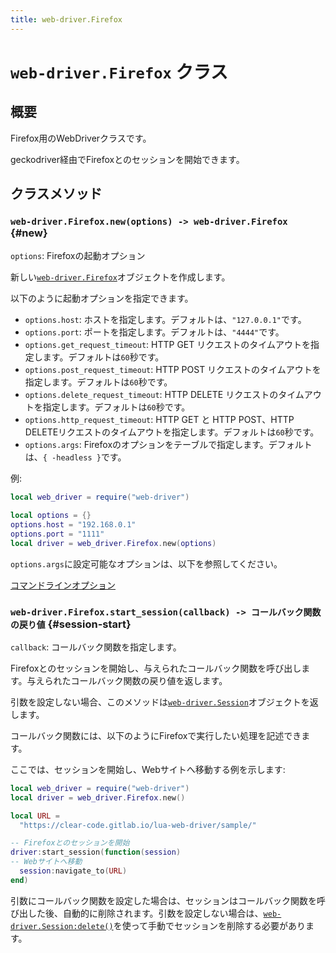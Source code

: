 ```yaml
---
title: web-driver.Firefox
---
```


# `web-driver.Firefox` クラス

## 概要

Firefox用のWebDriverクラスです。

geckodriver経由でFirefoxとのセッションを開始できます。

## クラスメソッド

### `web-driver.Firefox.new(options) -> web-driver.Firefox` {#new}

`options`: Firefoxの起動オプション

新しい[`web-driver.Firefox`][firefox]オブジェクトを作成します。

以下のように起動オプションを指定できます。

* `options.host`: ホストを指定します。デフォルトは、`"127.0.0.1"`です。
* `options.port`: ポートを指定します。デフォルトは、`"4444"`です。
* `options.get_request_timeout`: HTTP GET リクエストのタイムアウトを指定します。デフォルトは`60`秒です。
* `options.post_request_timeout`: HTTP POST リクエストのタイムアウトを指定します。デフォルトは`60`秒です。
* `options.delete_request_timeout`: HTTP DELETE リクエストのタイムアウトを指定します。デフォルトは`60`秒です。
* `options.http_request_timeout`: HTTP GET と HTTP POST、HTTP DELETEリクエストのタイムアウトを指定します。デフォルトは`60`秒です。
* `options.args`: Firefoxのオプションをテーブルで指定します。デフォルトは、`{ -headless }`です。

例:

```lua
local web_driver = require("web-driver")

local options = {}
options.host = "192.168.0.1"
options.port = "1111"
local driver = web_driver.Firefox.new(options)
```

`options.args`に設定可能なオプションは、以下を参照してください。

[コマンドラインオプション](https://developer.mozilla.org/ja/docs/Mozilla/Command_Line_Options)

### `web-driver.Firefox.start_session(callback) -> コールバック関数の戻り値` {#session-start}

`callback`: コールバック関数を指定します。

Firefoxとのセッションを開始し、与えられたコールバック関数を呼び出します。与えられたコールバック関数の戻り値を返します。

引数を設定しない場合、このメソッドは[`web-driver.Session`][session]オブジェクトを返します。

コールバック関数には、以下のようにFirefoxで実行したい処理を記述できます。

ここでは、セッションを開始し、Webサイトへ移動する例を示します: 

```lua
local web_driver = require("web-driver")
local driver = web_driver.Firefox.new()

local URL =
  "https://clear-code.gitlab.io/lua-web-driver/sample/"

-- Firefoxとのセッションを開始
driver:start_session(function(session)
-- Webサイトへ移動
  session:navigate_to(URL)
end)
```

引数にコールバック関数を設定した場合は、セッションはコールバック関数を呼び出した後、自動的に削除されます。引数を設定しない場合は、[`web-driver.Session:delete()`][session-delete]を使って手動でセッションを削除する必要があります。


[firefox]: firefox.html

[session]: session.html

[session-delete]: session.html#delete
